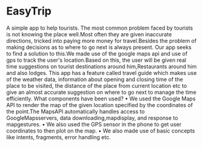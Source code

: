 # EasyTrip
A simple app to help tourists.
The most common problem faced by tourists is not knowing the place well.Most often they are given inaccurate directions, tricked into paying more money for travel.Besides the problem of making decisions as to where to go next is always present. Our app seeks to find a solution to this.We made use of the google maps api and use of gps to track the user's location.Based on this, the user will be given real time suggestions on tourist destinations around him,Restaurants around him and also lodges. This app has a feature called travel guide which  makes use of the weather data, information about opening and closing time of the place to be visited, the distance of the place from current location etc to give an almost accurate suggestion on where to go next to manage the time efficiently.
What components have been used? • We used the Google Maps API to render the map of the given location specified by the coordinates of the point.The MapsAPI automatically handles access to GoogleMapsservers, data downloading,mapdisplay, and response to mapgestures. • We also used the GPS sensor in the phone to get user coordinates to then plot on the map. • We also made use of basic concepts  like intents, fragments, error handling etc.
